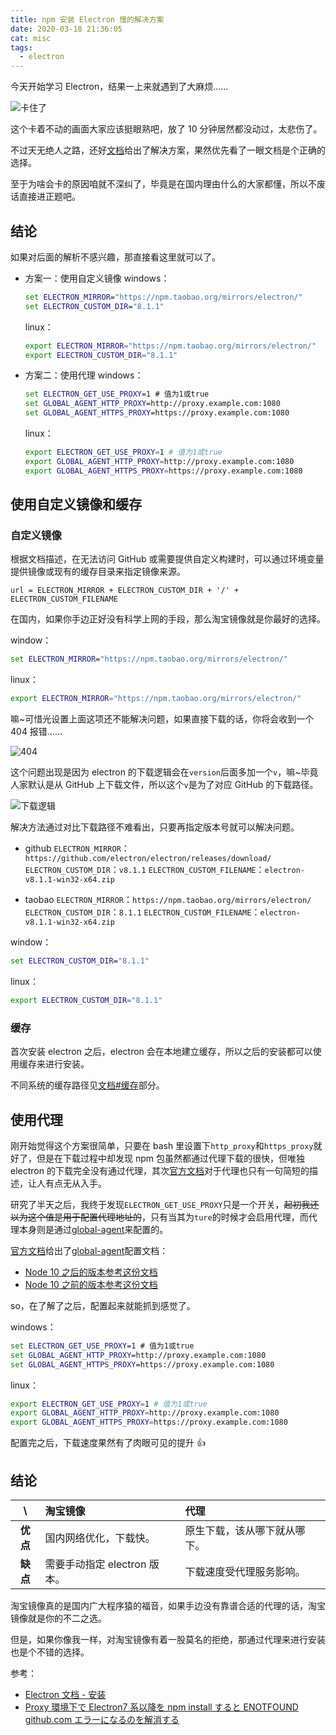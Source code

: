```yaml
---
title: npm 安装 Electron 慢的解决方案
date: 2020-03-18 21:36:05
cat: misc
tags:
  - electron
---
```


今天开始学习 Electron，结果一上来就遇到了大麻烦……

![卡住了](Snipaste_2020-03-18_21-41-10.png)

这个卡着不动的画面大家应该挺眼熟吧，放了 10 分钟居然都没动过，太悲伤了。

不过天无绝人之路，还好[文档][1]给出了解决方案，果然优先看了一眼文档是个正确的选择。

至于为啥会卡的原因咱就不深纠了，毕竟是在国内理由什么的大家都懂，所以不废话直接进正题吧。

## 结论

如果对后面的解析不感兴趣，那直接看这里就可以了。

- 方案一：使用自定义镜像
  windows：

  ```cmd
  set ELECTRON_MIRROR="https://npm.taobao.org/mirrors/electron/"
  set ELECTRON_CUSTOM_DIR="8.1.1"
  ```

  linux：

  ```bash
  export ELECTRON_MIRROR="https://npm.taobao.org/mirrors/electron/"
  export ELECTRON_CUSTOM_DIR="8.1.1"
  ```

- 方案二：使用代理
  windows：

  ```cmd
  set ELECTRON_GET_USE_PROXY=1 # 值为1或true
  set GLOBAL_AGENT_HTTP_PROXY=http://proxy.example.com:1080
  set GLOBAL_AGENT_HTTPS_PROXY=https://proxy.example.com:1080
  ```

  linux：

  ```bash
  export ELECTRON_GET_USE_PROXY=1 # 值为1或true
  export GLOBAL_AGENT_HTTP_PROXY=http://proxy.example.com:1080
  export GLOBAL_AGENT_HTTPS_PROXY=https://proxy.example.com:1080
  ```

## 使用自定义镜像和缓存

### 自定义镜像

根据文档描述，在无法访问 GitHub 或需要提供自定义构建时，可以通过环境变量提供镜像或现有的缓存目录来指定镜像来源。

```
url = ELECTRON_MIRROR + ELECTRON_CUSTOM_DIR + '/' + ELECTRON_CUSTOM_FILENAME
```

在国内，如果你手边正好没有科学上网的手段，那么淘宝镜像就是你最好的选择。

window：

```cmd
set ELECTRON_MIRROR="https://npm.taobao.org/mirrors/electron/"
```

linux：

```bash
export ELECTRON_MIRROR="https://npm.taobao.org/mirrors/electron/"
```

嘛~可惜光设置上面这项还不能解决问题，如果直接下载的话，你将会收到一个 404 报错……

![404](Snipaste_2020-03-18_22-15-05)

这个问题出现是因为 electron 的下载逻辑会在`version`后面多加一个`v`，嘛~毕竟人家默认是从 GitHub 上下载文件，所以这个`v`是为了对应 GitHub 的下载路径。

![下载逻辑](Snipaste_2020-03-18_22-20-21)

解决方法通过对比下载路径不难看出，只要再指定版本号就可以解决问题。

- github
  `ELECTRON_MIRROR`：`https://github.com/electron/electron/releases/download/`
  `ELECTRON_CUSTOM_DIR`：`v8.1.1`
  `ELECTRON_CUSTOM_FILENAME`：`electron-v8.1.1-win32-x64.zip`

- taobao
  `ELECTRON_MIRROR`：`https://npm.taobao.org/mirrors/electron/`
  `ELECTRON_CUSTOM_DIR`：`8.1.1`
  `ELECTRON_CUSTOM_FILENAME`：`electron-v8.1.1-win32-x64.zip`

window：

```cmd
set ELECTRON_CUSTOM_DIR="8.1.1"
```

linux：

```bash
export ELECTRON_CUSTOM_DIR="8.1.1"
```

### 缓存

首次安装 electron 之后，electron 会在本地建立缓存，所以之后的安装都可以使用缓存来进行安装。

不同系统的缓存路径见[文档#缓存][2]部分。

## 使用代理

刚开始觉得这个方案很简单，只要在 bash 里设置下`http_proxy`和`https_proxy`就好了，但是在下载过程中却发现 npm 包虽然都通过代理下载的很快，但唯独 electron 的下载完全没有通过代理，其次[官方文档][3]对于代理也只有一句简短的描述，让人有点无从入手。

研究了半天之后，我终于发现`ELECTRON_GET_USE_PROXY`只是一个开关，~~起初我还以为这个值是用于配置代理地址的~~，只有当其为`ture`的时候才会启用代理，而代理本身则是通过[global-agent][global-agent]来配置的。

[官方文档][3]给出了[global-agent][global-agent]配置文档：

- [Node 10 之后的版本参考这份文档](https://github.com/gajus/global-agent/blob/v2.1.5/README.md#environment-variables)
- [Node 10 之前的版本参考这份文档](https://github.com/np-maintain/global-tunnel/blob/v2.7.1/README.md#auto-config)

so，在了解了之后，配置起来就能抓到感觉了。

windows：

```cmd
set ELECTRON_GET_USE_PROXY=1 # 值为1或true
set GLOBAL_AGENT_HTTP_PROXY=http://proxy.example.com:1080
set GLOBAL_AGENT_HTTPS_PROXY=https://proxy.example.com:1080
```

linux：

```bash
export ELECTRON_GET_USE_PROXY=1 # 值为1或true
export GLOBAL_AGENT_HTTP_PROXY=http://proxy.example.com:1080
export GLOBAL_AGENT_HTTPS_PROXY=https://proxy.example.com:1080
```

配置完之后，下载速度果然有了肉眼可见的提升 👍

## 结论

|    \\    | 淘宝镜像                     | 代理                         |
| :------: | :--------------------------- | :--------------------------- |
| **优点** | 国内网络优化，下载快。       | 原生下载，该从哪下就从哪下。 |
| **缺点** | 需要手动指定 electron 版本。 | 下载速度受代理服务影响。     |

淘宝镜像真的是国内广大程序猿的福音，如果手边没有靠谱合适的代理的话，淘宝镜像就是你的不二之选。

但是，如果你像我一样，对淘宝镜像有着一股莫名的拒绝，那通过代理来进行安装也是个不错的选择。

参考：

- [Electron 文档 - 安装][4]
- [Proxy 環境下で Electron7 系以降を npm install すると ENOTFOUND github.com エラーになるのを解消する](https://qiita.com/geek_duck/items/9da9a87b3661e97b5b94)

[1]: https://www.electronjs.org/docs/tutorial/installation '安装文档'
[2]: https://www.electronjs.org/docs/tutorial/installation#%E7%BC%93%E5%AD%98 '安装文档#缓存'
[3]: https://www.electronjs.org/docs/tutorial/installation#%E4%BB%A3%E7%90%86 '安装文档#代理'
[global-agent]: https://github.com/gajus/global-agent 'global-agent'
[4]: https://www.electronjs.org/docs/tutorial/installation '安装指南'
